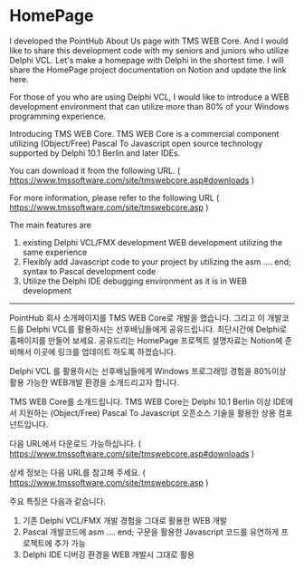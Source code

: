 # HomePage
I developed the PointHub About Us page with TMS WEB Core. 
And I would like to share this development code with my seniors and juniors who utilize Delphi VCL.
Let's make a homepage with Delphi in the shortest time.
I will share the HomePage project documentation on Notion and update the link here.  

For those of you who are using Delphi VCL, I would like to introduce a WEB development environment that can utilize more than 80% of your Windows programming experience. 

Introducing TMS WEB Core.
TMS WEB Core is a commercial component utilizing (Object/Free) Pascal To Javascript open source technology supported by Delphi 10.1 Berlin and later IDEs.

You can download it from the following URL.
 ( https://www.tmssoftware.com/site/tmswebcore.asp#downloads )

For more information, please refer to the following URL
( https://www.tmssoftware.com/site/tmswebcore.asp )

The main features are
1. existing Delphi VCL/FMX development
WEB development utilizing the same experience
2. Flexibly add Javascript code to your project by utilizing the asm .... end; syntax to Pascal development code
3. Utilize the Delphi IDE debugging environment as it is in WEB development
--------------------------------------
PointHub 회사 소개페이지를 TMS WEB Core로 개발을 했습니다. 
그리고 이 개발코드를 Delphi VCL를 활용하시는 선후배님들에게 공유드립니다.
최단시간에 Delphi로 홈페이지를 만들어 보세요.
공유드리는 HomePage 프로젝트 설명자료는 Notion에 준비해서 이곳에 링크를 업데이트 하도록 하겠습니다.  

Delphi VCL 를 활용하시는 선후배님들에게 Windows 프로그래밍 경험을 80%이상 활용 가능한 WEB개발 환경을 소개드리고자 합니다. 

TMS WEB Core를 소개드립니다.
TMS WEB Core는 Delphi 10.1 Berlin 이상 IDE에서 지원하는 (Object/Free) Pascal To Javascript 오픈소스 기술을 활용한 상용 컴포넌트입니다.

다음 URL에서 다운로드 가능하십니다.
 ( https://www.tmssoftware.com/site/tmswebcore.asp#downloads )

상세 정보는 다음 URL를 참고해 주세요.
( https://www.tmssoftware.com/site/tmswebcore.asp )

주요 특징은 다음과 같습니다.
1. 기존 Delphi VCL/FMX 개발
경험을 그대로 활용한 WEB 개발
2. Pascal 개발코드에 asm .... end; 구문을 활용한 Javascript 코드를 유연하게 프로젝트에 추가 가능
3. Delphi IDE 디버깅 환경을 WEB 개발시 그대로 활용

